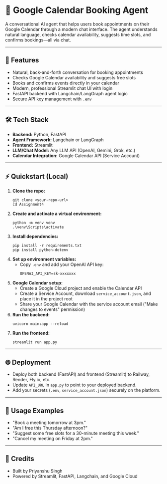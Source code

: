 # 📅 Google Calendar Booking Agent

A conversational AI agent that helps users book appointments on their Google Calendar through a modern chat interface. The agent understands natural language, checks calendar availability, suggests time slots, and confirms bookings—all via chat.

---

## 🚀 Features
- Natural, back-and-forth conversation for booking appointments
- Checks Google Calendar availability and suggests free slots
- Books and confirms events directly in your calendar
- Modern, professional Streamlit chat UI with login
- FastAPI backend with Langchain/LangGraph agent logic
- Secure API key management with `.env`

---

## 🛠️ Tech Stack
- **Backend:** Python, FastAPI
- **Agent Framework:** Langchain or LangGraph
- **Frontend:** Streamlit
- **LLM/Chat Model:** Any LLM API (OpenAI, Gemini, Grok, etc.)
- **Calendar Integration:** Google Calendar API (Service Account)

---

## ⚡ Quickstart (Local)

1. **Clone the repo:**
   ```
   git clone <your-repo-url>
   cd Assignment4
   ```
2. **Create and activate a virtual environment:**
   ```
   python -m venv venv
   .\venv\Scripts\activate
   ```
3. **Install dependencies:**
   ```
   pip install -r requirements.txt
   pip install python-dotenv
   ```
4. **Set up environment variables:**
   - Copy `.env` and add your OpenAI API key:
     ```
     OPENAI_API_KEY=sk-xxxxxxx
     ```
5. **Google Calendar setup:**
   - Create a Google Cloud project and enable the Calendar API
   - Create a Service Account, download `service_account.json`, and place it in the project root
   - Share your Google Calendar with the service account email ("Make changes to events" permission)
6. **Run the backend:**
   ```
   uvicorn main:app --reload
   ```
7. **Run the frontend:**
   ```
   streamlit run app.py
   ```

---

## 🌐 Deployment
- Deploy both backend (FastAPI) and frontend (Streamlit) to Railway, Render, Fly.io, etc.
- Update `API_URL` in `app.py` to point to your deployed backend.
- Add your secrets (`.env`, `service_account.json`) securely on the platform.

---

## 📝 Usage Examples
- "Book a meeting tomorrow at 3pm."
- "Am I free this Thursday afternoon?"
- "Suggest some free slots for a 30-minute meeting this week."
- "Cancel my meeting on Friday at 2pm."

---

## 🙏 Credits
- Built by Priyanshu Singh
- Powered by Streamlit, FastAPI, Langchain, and Google Cloud
